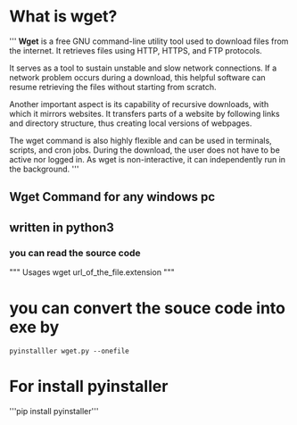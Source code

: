
# What is wget?
'''
**Wget** is a free GNU command-line utility tool used to download files from the internet. It retrieves files using HTTP, HTTPS, and FTP protocols.

It serves as a tool to sustain unstable and slow network connections. If a network problem occurs during a download, this helpful software can resume retrieving the files without starting from scratch.

Another important aspect is its capability of recursive downloads, with which it mirrors websites. It transfers parts of a website by following links and directory structure, thus creating local versions of webpages.

The wget command is also highly flexible and can be used in terminals, scripts, and cron jobs. During the download, the user does not have to be active nor logged in. As wget is non-interactive, it can independently run in the background.
'''
## Wget Command for any windows pc

## written in python3
### you can read the source code 


""" Usages  wget  url_of_the_file.extension """


# you can convert the souce code into exe by 


 ```pyinstalller wget.py --onefile```
 
 
 # For install pyinstaller 
 
  '''pip install pyinstaller'''
